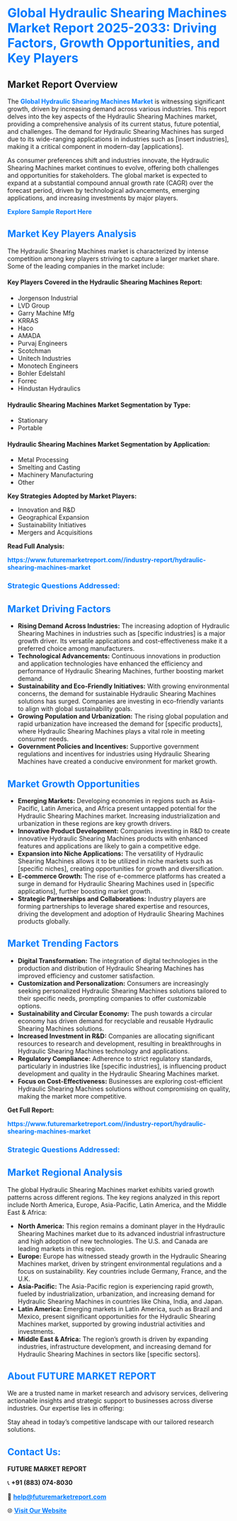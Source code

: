 <h1 style="color: #007BFF;">Global Hydraulic Shearing Machines Market Report 2025-2033: Driving Factors, Growth Opportunities, and Key Players</h1>

<section id="overview">
<h2>Market Report Overview</h2>
<p>The <a href="https://www.futuremarketreport.com//industry-report/hydraulic-shearing-machines-market" style="color: #007BFF; text-decoration: none;"><strong>Global Hydraulic Shearing Machines Market</strong></a> is witnessing significant growth, driven by increasing demand across various industries. This report delves into the key aspects of the Hydraulic Shearing Machines market, providing a comprehensive analysis of its current status, future potential, and challenges. The demand for Hydraulic Shearing Machines has surged due to its wide-ranging applications in industries such as [insert industries], making it a critical component in modern-day [applications].</p>
<p>As consumer preferences shift and industries innovate, the Hydraulic Shearing Machines market continues to evolve, offering both challenges and opportunities for stakeholders. The global market is expected to expand at a substantial compound annual growth rate (CAGR) over the forecast period, driven by technological advancements, emerging applications, and increasing investments by major players.</p>
</section>

<section id="overview">
<p><a href="https://www.futuremarketreport.com//request-sample/reportId=56921" style="color: #007BFF; text-decoration: none;"><strong>Explore Sample Report Here</strong></a></p>
</section>

<section id="key-players">
<h2 style="color: #007BFF;">Market Key Players Analysis</h2>
<p>The Hydraulic Shearing Machines market is characterized by intense competition among key players striving to capture a larger market share. Some of the leading companies in the market include:</p>
<h4>Key Players Covered in the Hydraulic Shearing Machines Report:</h4>
<ul><li>Jorgenson Industrial</li><li>LVD Group</li><li>Garry Machine Mfg</li><li>KRRAS</li><li>Haco</li><li>AMADA</li><li>Purvaj Engineers</li><li>Scotchman</li><li>Unitech Industries</li><li>Monotech Engineers</li><li>Bohler Edelstahl</li><li>Forrec</li><li>Hindustan Hydraulics</li></ul>
<h4>Hydraulic Shearing Machines Market Segmentation by Type:</h4>
<ul><li>Stationary</li><li>Portable</li></ul>

<h4>Hydraulic Shearing Machines Market Segmentation by Application:</h4>
<ul><li>Metal Processing</li><li>Smelting and Casting</li><li>Machinery Manufacturing</li><li>Other</li></ul>
<p><strong>Key Strategies Adopted by Market Players:</strong></p>
<ul>
<li>Innovation and R&D</li>
<li>Geographical Expansion</li>
<li>Sustainability Initiatives</li>
<li>Mergers and Acquisitions</li>
</ul>
</section>

<section>
<p><strong>Read Full Analysis: </strong></p><a href="https://www.futuremarketreport.com//industry-report/hydraulic-shearing-machines-market" style="color: #007BFF; text-decoration: none;"><strong>https://www.futuremarketreport.com//industry-report/hydraulic-shearing-machines-market</strong></a>
<h3 style="color: #007BFF;">Strategic Questions Addressed:</h3>
</section>

<section id="driving-factors">
<h2 style="color: #007BFF;">Market Driving Factors</h2>
<ul>
<li><strong>Rising Demand Across Industries:</strong> The increasing adoption of Hydraulic Shearing Machines in industries such as [specific industries] is a major growth driver. Its versatile applications and cost-effectiveness make it a preferred choice among manufacturers.</li>
<li><strong>Technological Advancements:</strong> Continuous innovations in production and application technologies have enhanced the efficiency and performance of Hydraulic Shearing Machines, further boosting market demand.</li>
<li><strong>Sustainability and Eco-Friendly Initiatives:</strong> With growing environmental concerns, the demand for sustainable Hydraulic Shearing Machines solutions has surged. Companies are investing in eco-friendly variants to align with global sustainability goals.</li>
<li><strong>Growing Population and Urbanization:</strong> The rising global population and rapid urbanization have increased the demand for [specific products], where Hydraulic Shearing Machines plays a vital role in meeting consumer needs.</li>
<li><strong>Government Policies and Incentives:</strong> Supportive government regulations and incentives for industries using Hydraulic Shearing Machines have created a conducive environment for market growth.</li>
</ul>
</section>

<section id="growth-opportunities">
<h2 style="color: #007BFF;">Market Growth Opportunities</h2>
<ul>
<li><strong>Emerging Markets:</strong> Developing economies in regions such as Asia-Pacific, Latin America, and Africa present untapped potential for the Hydraulic Shearing Machines market. Increasing industrialization and urbanization in these regions are key growth drivers.</li>
<li><strong>Innovative Product Development:</strong> Companies investing in R&D to create innovative Hydraulic Shearing Machines products with enhanced features and applications are likely to gain a competitive edge.</li>
<li><strong>Expansion into Niche Applications:</strong> The versatility of Hydraulic Shearing Machines allows it to be utilized in niche markets such as [specific niches], creating opportunities for growth and diversification.</li>
<li><strong>E-commerce Growth:</strong> The rise of e-commerce platforms has created a surge in demand for Hydraulic Shearing Machines used in [specific applications], further boosting market growth.</li>
<li><strong>Strategic Partnerships and Collaborations:</strong> Industry players are forming partnerships to leverage shared expertise and resources, driving the development and adoption of Hydraulic Shearing Machines products globally.</li>
</ul>
</section>

<section id="trending-factors">
<h2 style="color: #007BFF;">Market Trending Factors</h2>
<ul>
<li><strong>Digital Transformation:</strong> The integration of digital technologies in the production and distribution of Hydraulic Shearing Machines has improved efficiency and customer satisfaction.</li>
<li><strong>Customization and Personalization:</strong> Consumers are increasingly seeking personalized Hydraulic Shearing Machines solutions tailored to their specific needs, prompting companies to offer customizable options.</li>
<li><strong>Sustainability and Circular Economy:</strong> The push towards a circular economy has driven demand for recyclable and reusable Hydraulic Shearing Machines solutions.</li>
<li><strong>Increased Investment in R&D:</strong> Companies are allocating significant resources to research and development, resulting in breakthroughs in Hydraulic Shearing Machines technology and applications.</li>
<li><strong>Regulatory Compliance:</strong> Adherence to strict regulatory standards, particularly in industries like [specific industries], is influencing product development and quality in the Hydraulic Shearing Machines market.</li>
<li><strong>Focus on Cost-Effectiveness:</strong> Businesses are exploring cost-efficient Hydraulic Shearing Machines solutions without compromising on quality, making the market more competitive.</li>
</ul>
</section>

<section>
<p><strong>Get Full Report: </strong></p><a href="https://www.futuremarketreport.com//industry-report/hydraulic-shearing-machines-market" style="color: #007BFF; text-decoration: none;"><strong>https://www.futuremarketreport.com//industry-report/hydraulic-shearing-machines-market</strong></a>
<h3 style="color: #007BFF;">Strategic Questions Addressed:</h3>
</section>


<section id="regional-analysis">
<h2 style="color: #007BFF;">Market Regional Analysis</h2>
<p>The global Hydraulic Shearing Machines market exhibits varied growth patterns across different regions. The key regions analyzed in this report include North America, Europe, Asia-Pacific, Latin America, and the Middle East & Africa:</p>
<ul>
<li><strong>North America:</strong> This region remains a dominant player in the Hydraulic Shearing Machines market due to its advanced industrial infrastructure and high adoption of new technologies. The U.S. and Canada are leading markets in this region.</li>
<li><strong>Europe:</strong> Europe has witnessed steady growth in the Hydraulic Shearing Machines market, driven by stringent environmental regulations and a focus on sustainability. Key countries include Germany, France, and the U.K.</li>
<li><strong>Asia-Pacific:</strong> The Asia-Pacific region is experiencing rapid growth, fueled by industrialization, urbanization, and increasing demand for Hydraulic Shearing Machines in countries like China, India, and Japan.</li>
<li><strong>Latin America:</strong> Emerging markets in Latin America, such as Brazil and Mexico, present significant opportunities for the Hydraulic Shearing Machines market, supported by growing industrial activities and investments.</li>
<li><strong>Middle East & Africa:</strong> The region’s growth is driven by expanding industries, infrastructure development, and increasing demand for Hydraulic Shearing Machines in sectors like [specific sectors].</li>
</ul>
</section>

<footer>
<h2 style="color: #007BFF;">About FUTURE MARKET REPORT</h2>
<p>We are a trusted name in market research and advisory services, delivering actionable insights and strategic support to businesses across diverse industries. Our expertise lies in offering:</p>

<p>Stay ahead in today’s competitive landscape with our tailored research solutions.</p>

<h2 style="color: #007BFF;">Contact Us:</h2>
<p><strong>FUTURE MARKET REPORT</strong></p>
<p>📞 <strong>+91 (883) 074-8030</strong></p>
<p>📧 <strong><a href="mailto:help@futuremarketreport.com" style="color: #007BFF;">help@futuremarketreport.com</a></strong></p>
<p>🌐 <strong><a href="https://www.futuremarketreport.com/" style="color: #007BFF;">Visit Our Website</a></strong></p>
</footer>